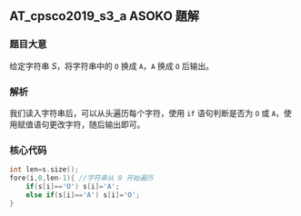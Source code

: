## AT_cpsco2019_s3_a ASOKO 題解

### 题目大意

给定字符串 $S$，将字符串中的 `O` 换成 `A`，`A` 换成 `O` 后输出。

### 解析

我们读入字符串后，可以从头遍历每个字符，使用 `if` 语句判断是否为 `O` 或 `A`，使用赋值语句更改字符，随后输出即可。


### 核心代码

```cpp
int len=s.size();
fore(i,0,len-1){ //字符串从 0 开始遍历
	if(s[i]=='O') s[i]='A';
    else if(s[i]=='A') s[i]='O';
}
```